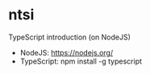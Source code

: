 # ntsi
TypeScript introduction (on NodeJS)

- NodeJS: https://nodejs.org/
- TypeScript: npm install -g typescript
